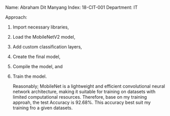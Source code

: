 Name: Abraham Dit Manyang
Index: 18-CIT-001
Department: IT

Approach:
1. Import necessary libraries,
2. Load the MobileNetV2 model,
3. Add custom classification layers,
4. Create the final model,
5. Compile the model, and
6. Train the model.

   Reasonably; MobileNet is a lightweight and efficient convolutional neural network architecture, making it suitable for training on datasets with limited computational resources. Therefore, base on my training approah, the test Accuracy is 92.68%. This accuracy best suit my training fro a given datasets.

<!---
ditmanyangkajang-gith/ditmanyangkajang-gith is a ✨ special ✨ repository because its `README.md` (this file) appears on your GitHub profile.
You can click the Preview link to take a look at your changes.
--->
